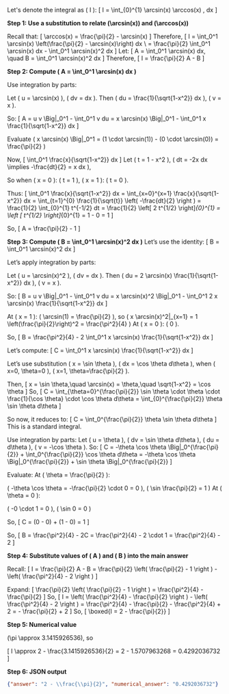 Let's denote the integral as \( I \):
\[
I = \int_{0}^{1} \arcsin(x) \arccos(x) \, dx
\]

**Step 1: Use a substitution to relate \(\arcsin(x)\) and \(\arccos(x)\)**

Recall that:
\[
\arccos(x) = \frac{\pi}{2} - \arcsin(x)
\]
Therefore,
\[
I = \int_0^1 \arcsin(x) \left(\frac{\pi}{2} - \arcsin(x)\right) dx \\
= \frac{\pi}{2} \int_0^1 \arcsin(x) dx - \int_0^1 \arcsin(x)^2 dx
\]
Let:
\[
A = \int_0^1 \arcsin(x) dx, \quad B = \int_0^1 \arcsin(x)^2 dx
\]
Therefore,
\[
I = \frac{\pi}{2} A - B
\]

**Step 2: Compute \( A = \int_0^1 \arcsin(x) dx \)**

Use integration by parts:

Let \( u = \arcsin(x) \), \( dv = dx \).
Then \( du = \frac{1}{\sqrt{1-x^2}} dx \), \( v = x \).

So:
\[
A = u v \Big|_0^1 - \int_0^1 v du = x \arcsin(x) \Big|_0^1 - \int_0^1 x \frac{1}{\sqrt{1-x^2}} dx
\]

Evaluate \( x \arcsin(x) \Big|_0^1 = (1 \cdot \arcsin(1)) - (0 \cdot \arcsin(0)) = \frac{\pi}{2} \)

Now,
\[
\int_0^1 \frac{x}{\sqrt{1-x^2}} dx
\]
Let \( t = 1 - x^2 \), \( dt = -2x dx \implies -\frac{dt}{2} = x dx \),

So when \( x = 0 \): \( t = 1 \), \( x = 1 \): \( t = 0 \).

Thus:
\[
\int_0^1 \frac{x}{\sqrt{1-x^2}} dx = \int_{x=0}^{x=1} \frac{x}{\sqrt{1-x^2}} dx = \int_{t=1}^{0} \frac{1}{\sqrt{t}} \left( -\frac{dt}{2} \right )
= \frac{1}{2} \int_{0}^{1} t^{-1/2} dt = \frac{1}{2} \left[ 2 t^{1/2} \right]_{0}^{1} = \left [ t^{1/2} \right]_{0}^{1} = 1 - 0 = 1
\]

So,
\[
A = \frac{\pi}{2} - 1
\]

**Step 3: Compute \( B = \int_0^1 \arcsin(x)^2 dx \)**
Let’s use the identity:
\[
B = \int_0^1 \arcsin(x)^2 dx
\]

Let’s apply integration by parts:

Let \( u = \arcsin(x)^2 \), \( dv = dx \).
Then \( du = 2 \arcsin(x) \frac{1}{\sqrt{1-x^2}} dx \), \( v = x \).

So:
\[
B = u v \Big|_0^1 - \int_0^1 v du = x \arcsin(x)^2 \Big|_0^1 - \int_0^1 2 x \arcsin(x) \frac{1}{\sqrt{1-x^2}} dx
\]

At \( x = 1 \): \( \arcsin(1) = \frac{\pi}{2} \), so
\( x \arcsin(x)^2|_{x=1} = 1 \left(\frac{\pi}{2}\right)^2 = \frac{\pi^2}{4} \)
At \( x = 0 \): \( 0 \).

So,
\[
B = \frac{\pi^2}{4} - 2 \int_0^1 x \arcsin(x) \frac{1}{\sqrt{1-x^2}} dx
\]

Let’s compute:
\[
C = \int_0^1 x \arcsin(x) \frac{1}{\sqrt{1-x^2}} dx
\]

Let’s use substitution \( x = \sin \theta \), \( dx = \cos \theta d\theta \), when \( x=0, \theta=0 \), \( x=1, \theta=\frac{\pi}{2} \).

Then,
\[
x = \sin \theta,\quad \arcsin(x) = \theta,\quad \sqrt{1-x^2} = \cos \theta
\]
So,
\[
C = \int_{\theta=0}^{\frac{\pi}{2}} \sin \theta \cdot \theta \cdot \frac{1}{\cos \theta} \cdot \cos \theta d\theta = \int_{0}^{\frac{\pi}{2}} \theta \sin \theta d\theta
\]

So now, it reduces to:
\[
C = \int_0^{\frac{\pi}{2}} \theta \sin \theta d\theta
\]
This is a standard integral.

Use integration by parts:
Let \( u = \theta \), \( dv = \sin \theta d\theta \), \( du = d\theta \), \( v = -\cos \theta \).
So:
\[
C = -\theta \cos \theta \Big|_0^{\frac{\pi}{2}} + \int_0^{\frac{\pi}{2}} \cos \theta d\theta = -\theta \cos \theta \Big|_0^{\frac{\pi}{2}} + \sin \theta \Big|_0^{\frac{\pi}{2}}
\]

Evaluate:
At \( \theta = \frac{\pi}{2} \):

\( -\theta \cos \theta = -\frac{\pi}{2} \cdot 0 = 0 \), \( \sin \frac{\pi}{2} = 1 \)
At \( \theta = 0 \):

\( -0 \cdot 1 = 0 \), \( \sin 0 = 0 \)

So,
\[
C = (0 - 0) + (1 - 0) = 1
\]

So,
\[
B = \frac{\pi^2}{4} - 2C = \frac{\pi^2}{4} - 2 \cdot 1 = \frac{\pi^2}{4} - 2
\]

**Step 4: Substitute values of \( A \) and \( B \) into the main answer**

Recall:
\[
I = \frac{\pi}{2} A - B = \frac{\pi}{2} \left( \frac{\pi}{2} - 1 \right ) - \left( \frac{\pi^2}{4} - 2 \right )
\]

Expand:
\[
\frac{\pi}{2} \left( \frac{\pi}{2} - 1 \right ) = \frac{\pi^2}{4} - \frac{\pi}{2}
\]
So,
\[
I = \left( \frac{\pi^2}{4} - \frac{\pi}{2} \right ) - \left( \frac{\pi^2}{4} - 2 \right ) = \frac{\pi^2}{4} - \frac{\pi}{2} - \frac{\pi^2}{4} + 2 = - \frac{\pi}{2} + 2
\]
So,
\[
\boxed{I = 2 - \frac{\pi}{2}}
\]

**Step 5: Numerical value**

\(\pi \approx 3.1415926536\), so

\[
I \approx 2 - \frac{3.1415926536}{2} = 2 - 1.5707963268 = 0.4292036732
\]

**Step 6: JSON output**

```json
{"answer": "2 - \\frac{\\pi}{2}", "numerical_answer": "0.4292036732"}
```